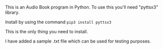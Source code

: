 This is an Audio Book program in Python.
To use this you'll need "pyttsx3" library.



Install by using the command 
``pip3 install pyttsx3``

This is the only thing you need to install.

I have added a sample .txt file which can be used for testing purposes.
